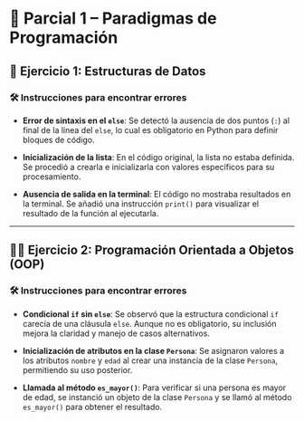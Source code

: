 # 📘 Parcial 1 – Paradigmas de Programación

## 🧱 Ejercicio 1: Estructuras de Datos

### 🛠️ Instrucciones para encontrar errores

- **Error de sintaxis en el `else`**: Se detectó la ausencia de dos puntos (`:`) al final de la línea del `else`, lo cual es obligatorio en Python para definir bloques de código.

- **Inicialización de la lista**: En el código original, la lista no estaba definida. Se procedió a crearla e inicializarla con valores específicos para su procesamiento.

- **Ausencia de salida en la terminal**: El código no mostraba resultados en la terminal. Se añadió una instrucción `print()` para visualizar el resultado de la función al ejecutarla.

---

## 🧑‍💻 Ejercicio 2: Programación Orientada a Objetos (OOP)

### 🛠️ Instrucciones para encontrar errores

- **Condicional `if` sin `else`**: Se observó que la estructura condicional `if` carecía de una cláusula `else`. Aunque no es obligatorio, su inclusión mejora la claridad y manejo de casos alternativos.

- **Inicialización de atributos en la clase `Persona`**: Se asignaron valores a los atributos `nombre` y `edad` al crear una instancia de la clase `Persona`, permitiendo su uso posterior.

- **Llamada al método `es_mayor()`**: Para verificar si una persona es mayor de edad, se instanció un objeto de la clase `Persona` y se llamó al método `es_mayor()` para obtener el resultado.
